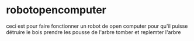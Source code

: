 # robotopencomputer
ceci est pour faire fonctionner un robot de open computer pour qu'il puisse détruire le bois prendre les pousse de l'arbre tomber et replemter l'arbre
